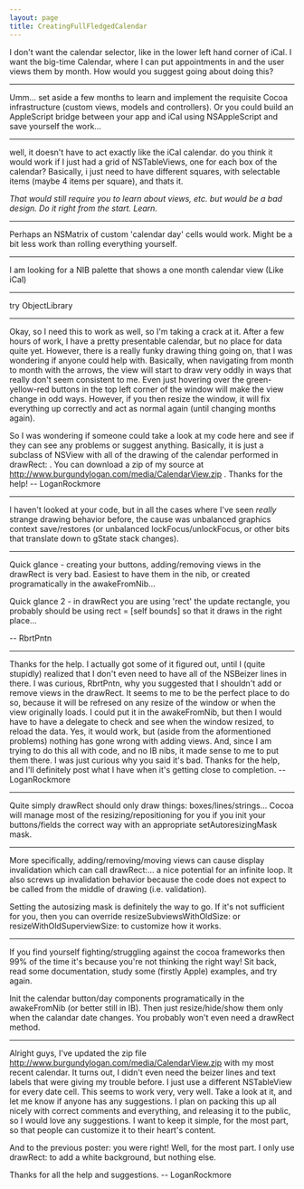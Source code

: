 ```yaml
---
layout: page
title: CreatingFullFledgedCalendar
---
```


I don't want the calendar selector, like in the lower left hand corner of iCal.  I want the big-time Calendar, where I can put appointments in and the user views them by month.  How would you suggest going about doing this?

----

Umm... set aside a few months to learn and implement the requisite Cocoa infrastructure (custom views, models and controllers).
Or you could build an AppleScript bridge between your app and iCal using NSAppleScript and save yourself the work...

----

well, it doesn't have to act exactly like the iCal calendar.  do you think it would work if I just had a grid of NSTableViews, one for each box of the calendar?  Basically, i just need to have different squares, with selectable items (maybe 4 items per square), and thats it.

*That would still require you to learn about views, etc. but would be a bad design. Do it right from the start. Learn.*

----

Perhaps an NSMatrix of custom 'calendar day' cells would work.  Might be a bit less work than rolling everything yourself.

----

I am looking for a NIB palette that shows a one month calendar view (Like iCal)

----

try ObjectLibrary

----

Okay, so I need this to work as well, so I'm taking a crack at it.  After a few hours of work, I have a pretty presentable calendar, but no place for data quite yet.  However, there is a really funky drawing thing going on, that I was wondering if anyone could help with.  Basically, when navigating from month to month with the arrows, the view will start to draw very oddly in ways that really don't seem consistent to me.  Even just hovering over the green-yellow-red buttons in the top left corner of the window will make the view change in odd ways.  However, if you then resize the window, it will fix everything up correctly and act as normal again (until changing months again).

So I was wondering if someone could take a look at my code here and see if they can see any problems or suggest anything.  Basically, it is just a subclass of NSView with all of the drawing of the calendar performed in drawRect: .  You can download a zip of my source at http://www.burgundylogan.com/media/CalendarView.zip .  Thanks for the help!  -- LoganRockmore

----

I haven't looked at your code, but in all the cases where I've seen _really_ strange drawing behavior before, the cause was unbalanced graphics context save/restores (or unbalanced lockFocus/unlockFocus, or other bits that translate down to gState stack changes).

----

Quick glance - creating your buttons, adding/removing views in the drawRect is very bad. Easiest to have them in the nib, or created programatically in the awakeFromNib...

Quick glance 2 - in drawRect you are using 'rect' the update rectangle, you probably should be using rect = [self bounds] so that it draws in the right place...

-- RbrtPntn

----

Thanks for the help.  I actually got some of it figured out, until I (quite stupidly) realized that I don't even need to have all of the NSBeizer lines in there.  I was curious, RbrtPntn, why you suggested that I shouldn't add or remove views in the drawRect.  It seems to me to be the perfect place to do so, because it will be refresed on any resize of the window or when the view originally loads.  I could put it in the awakeFromNib, but then I would have to have a delegate to check and see when the window resized, to reload the data.  Yes, it would work, but (aside from the aformentioned problems) nothing has gone wrong with adding views.  And, since I am trying to do this all with code, and no IB nibs, it made sense to me to put them there.  I was just curious why you said it's bad.  Thanks for the help, and I'll definitely post what I have when it's getting close to completion.  -- LoganRockmore

----
Quite simply drawRect should only draw things: boxes/lines/strings... Cocoa will manage most of the resizing/repositioning for you if you init your buttons/fields the correct way with an appropriate setAutoresizingMask mask. 

----
More specifically, adding/removing/moving views can cause display invalidation which can call drawRect:... a nice potential for an infinite loop. It also screws up invalidation behavior because the code does not expect to be called from the middle of drawing (i.e. validation).

Setting the autosizing mask is definitely the way to go. If it's not sufficient for you, then you can override resizeSubviewsWithOldSize: or resizeWithOldSuperviewSize: to customize how it works.

----
If you find yourself fighting/struggling against the cocoa frameworks then 99% of the time it's because you're not thinking the right way!  Sit back, read some documentation, study some (firstly Apple) examples, and try again. 

Init the calendar button/day components programatically in the awakeFromNib (or better still in IB). Then just resize/hide/show them only when the calandar date changes. You probably won't even need a drawRect method.

----

Alright guys, I've updated the zip file http://www.burgundylogan.com/media/CalendarView.zip with my most recent calendar.  It turns out, I didn't even need the beizer lines and text labels that were giving my trouble before.  I just use a different NSTableView for every date cell.  This seems to work very, very well.  Take a look at it, and let me know if anyone has any suggestions.  I plan on packing this up all nicely with correct comments and everything, and releasing it to the public, so I would love any suggestions.  I want to keep it simple, for the most part, so that people can customize it to their heart's content.

And to the previous poster:  you were right!  Well, for the most part.  I only use drawRect: to add a white background, but nothing else.

Thanks for all the help and suggestions.  -- LoganRockmore

